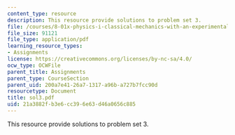 ```yaml
---
content_type: resource
description: This resource provide solutions to problem set 3.
file: /courses/8-01x-physics-i-classical-mechanics-with-an-experimental-focus-fall-2002/21a3882fb3e6cc396e63d46a0656c885_sol3.pdf
file_size: 91121
file_type: application/pdf
learning_resource_types:
- Assignments
license: https://creativecommons.org/licenses/by-nc-sa/4.0/
ocw_type: OCWFile
parent_title: Assignments
parent_type: CourseSection
parent_uid: 200a7e41-26a7-1317-a96b-a727b7fcc90d
resourcetype: Document
title: sol3.pdf
uid: 21a3882f-b3e6-cc39-6e63-d46a0656c885
---
```

This resource provide solutions to problem set 3.